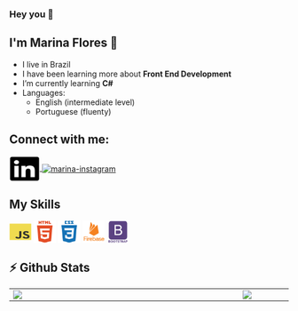 ### Hey you 👋
## I'm Marina Flores :fist_oncoming:
- I live in Brazil
- I have been learning more about **Front End Development**
- I’m currently learning **C#**
- Languages: 
  - English (intermediate level)
  - Portuguese (fluenty)

## Connect with me: 
<a href="https://www.linkedin.com/in/marinathompsonflores/" target="_blank">
<img align="center" alt="marina-linkedin" height="45" width="55" src="https://raw.githubusercontent.com/devicons/devicon/master/icons/linkedin/linkedin-plain.svg" style="max-width:100%;"> 
</a>
<a href="https://www.instagram.com/marinatflores/" target="_blank">
<img align="center" alt="marina-instagram" height="45" width="55" src="https://cdn.jsdelivr.net/npm/simple-icons@3.0.1/icons/instagram.svg" style="max-width:100%;">
</a>

## My Skills
<img align="center" alt="marina-linkedin" height="30" width="40" src="https://raw.githubusercontent.com/devicons/devicon/7a4ca8aa871d6dca81691e018d31eed89cb70a76/icons/javascript/javascript-original.svg" style="max-width:100%;"> </img>
<img align="center" alt="marina-linkedin" height="40" width="40" src="https://raw.githubusercontent.com/devicons/devicon/7a4ca8aa871d6dca81691e018d31eed89cb70a76/icons/html5/html5-plain-wordmark.svg" style="max-width:100%;"> </img>
<img align="center" alt="marina-linkedin" height="40" width="40" src="https://raw.githubusercontent.com/devicons/devicon/7a4ca8aa871d6dca81691e018d31eed89cb70a76/icons/css3/css3-plain-wordmark.svg" style="max-width:100%;"> </img>
<img align="center" alt="marina-linkedin" height="40" width="40" src="https://raw.githubusercontent.com/devicons/devicon/7a4ca8aa871d6dca81691e018d31eed89cb70a76/icons/firebase/firebase-plain-wordmark.svg" style="max-width:100%;"> </img>
<img align="center" alt="marina-linkedin" height="40" width="40" src="https://raw.githubusercontent.com/devicons/devicon/7a4ca8aa871d6dca81691e018d31eed89cb70a76/icons/bootstrap/bootstrap-plain-wordmark.svg" style="max-width:100%;"> </img>


## :zap: Github Stats
<center>
<table>
    <tr>
        <td><img width="400px" align="left" src="https://github-readme-stats.vercel.app/api/top-langs/?username=MarinaThompson&hide=html&layout=compact&theme=buefy" /></td>
        <td><img width="495px" align="left" src="https://github-readme-stats.vercel.app/api?username=MarinaThompson&theme=buefy"/></td>
    </tr>   
</table>
</center> 


